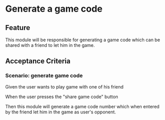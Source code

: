# Generate a game code

## Feature

This module will be responsible for generating a game code which
can be shared with a friend to let him in the game.

## Acceptance Criteria

### Scenario: generate game code

  Given the user wants to play game with one of his friend
  
  When the user presses the "share game code" button

  Then this module will generate a game code number which when
  entered by the friend let him in the game as user's opponent.

